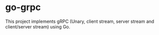 # go-grpc

This project implements gRPC (Unary, client stream, server stream and client/server stream) using Go.

